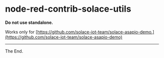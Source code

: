# node-red-contrib-solace-utils

**Do not use standalone.**

Works only for [https://github.com/solace-iot-team/solace-asapio-demo.](https://github.com/solace-iot-team/solace-asapio-demo)

---
The End.
